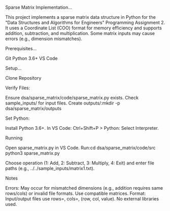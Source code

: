 Sparse Matrix Implementation...

This project implements a sparse matrix data structure in Python for the "Data Structures and Algorithms for Engineers" Programming Assignment 2. It uses a Coordinate List (COO) format for memory efficiency and supports addition, subtraction, and multiplication. Some matrix inputs may cause errors (e.g., dimension mismatches).

  

Prerequisites...

Git
Python 3.6+
VS Code

Setup...

Clone Repository


Verify Files:

Ensure dsa/sparse_matrix/code/sparse_matrix.py exists.
Check sample_inputs/ for input files.
Create outputs/:mkdir -p dsa/sparse_matrix/outputs




Set Python:

Install Python 3.6+.
In VS Code: Ctrl+Shift+P > Python: Select Interpreter.



Running

Open sparse_matrix.py in VS Code.
Run:cd dsa/sparse_matrix/code/src
python3 sparse_matrix.py


Choose operation (1: Add, 2: Subtract, 3: Multiply, 4: Exit) and enter file paths (e.g., ../../sample_inputs/matrix1.txt).

Notes

Errors: May occur for mismatched dimensions (e.g., addition requires same rows/cols) or invalid file formats. Use compatible matrices.
Format: Input/output files use rows=<num>, cols=<num>, (row, col, value).
No external libraries used.

